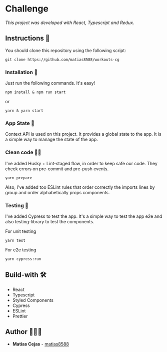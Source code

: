 # Challenge

_This project was developed with React, Typescript and Redux._

## Instructions 🚀

You should clone this repository using the following script:

```
git clone https://github.com/matias8588/workouts-cg
```

### Installation 🔧

Just run the following commands. It's easy!

```
npm install & npm run start
```

or

```
yarn & yarn start
```

### App State 🔄

Context API is used on this project. It provides a global state to the app. It is a simple way to manage the state of the app.

### Clean code 💅🏻

I've added Husky + Lint-staged flow, in order to keep safe our code. They check errors on pre-commit and pre-push events.

```
yarn prepare
```

Also, I've added too ESLint rules that order correctly the imports lines by group and order alphabetically props components.

### Testing 🧪

I've added Cypress to test the app. It's a simple way to test the app e2e and also testing-library to test the components.

For unit testing
```
yarn test
```

For e2e testing
```
yarn cypress:run
```

## Build-with 🛠️

- React
- Typescript
- Styled Components
- Cypress
- ESLint
- Prettier

## Author 👨🏻‍💻

- **Matias Cejas** - [matias8588](https://github.com/matias8588)
